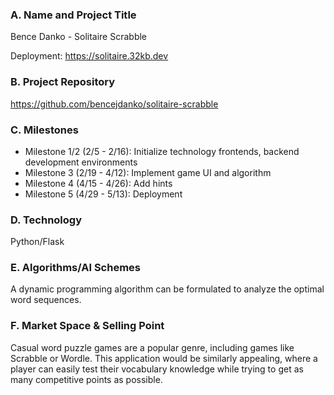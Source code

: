 ### A. Name and Project Title

Bence Danko - Solitaire Scrabble

Deployment: https://solitaire.32kb.dev

### B. Project Repository

https://github.com/bencejdanko/solitaire-scrabble

### C. Milestones

* Milestone 1/2 (2/5 - 2/16): Initialize technology frontends, backend development environments
* Milestone 3 (2/19 - 4/12): Implement game UI and algorithm
* Milestone 4 (4/15 - 4/26): Add hints
* Milestone 5 (4/29 - 5/13): Deployment

### D. Technology

Python/Flask

### E. Algorithms/AI Schemes

A dynamic programming algorithm can be formulated to analyze the optimal word sequences.

### F. Market Space & Selling Point

Casual word puzzle games are a popular genre, including games like Scrabble or Wordle. This application would be similarly appealing, where a player can easily test their vocabulary knowledge while trying to get as many competitive points as possible. 
